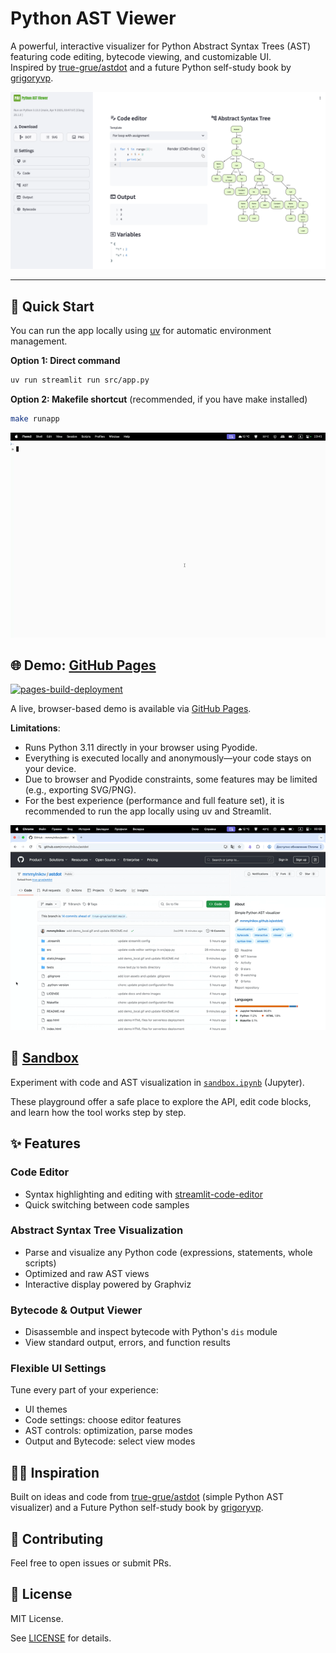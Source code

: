 # Python AST Viewer

A powerful, interactive visualizer for Python Abstract Syntax Trees (AST) featuring code editing, bytecode viewing, and customizable UI.  
Inspired by [true-grue/astdot](https://github.com/true-grue/astdot) and a future Python self-study book by [grigoryvp](https://github.com/grigoryvp).

![Demo](static/images/ast/demo.png)

---

## 🚀 Quick Start

You can run the app locally using [uv](https://github.com/astral-sh/uv) for automatic environment management.

**Option 1: Direct command**
```sh
uv run streamlit run src/app.py
```

**Option 2: Makefile shortcut** (recommended, if you have make installed)

```sh
make runapp
```

![Locally using](static/images/ast/demo_local.gif)

## 🌐 Demo: [GitHub Pages](https://mmmylnikov.github.io/astdot/)

[![pages-build-deployment](https://github.com/mmmylnikov/astdot/actions/workflows/pages/pages-build-deployment/badge.svg)](https://github.com/mmmylnikov/astdot/actions/workflows/pages/pages-build-deployment)

A live, browser-based demo is available via [GitHub Pages](https://mmmylnikov.github.io/astdot/).

**Limitations**:

- Runs Python 3.11 directly in your browser using Pyodide.
- Everything is executed locally and anonymously—your code stays on your device.
- Due to browser and Pyodide constraints, some features may be limited (e.g., exporting SVG/PNG).
- For the best experience (performance and full feature set), it is recommended to run the app locally using uv and Streamlit.

![Serverless using](static/images/ast/demo_serverless.gif)


## 🧪 [Sandbox](sandbox.ipynb)

Experiment with code and AST visualization in [`sandbox.ipynb`](sandbox.ipynb) (Jupyter).

These playground offer a safe place to explore the API, edit code blocks, and learn how the tool works step by step.


## ✨ Features

### Code Editor

- Syntax highlighting and editing with [streamlit-code-editor](https://github.com/bouzidanas/streamlit-code-editor)
- Quick switching between code samples

### Abstract Syntax Tree Visualization

- Parse and visualize any Python code (expressions, statements, whole scripts)
- Optimized and raw AST views
- Interactive display powered by Graphviz

### Bytecode & Output Viewer

- Disassemble and inspect bytecode with Python's `dis` module 
- View standard output, errors, and function results

### Flexible UI Settings

Tune every part of your experience:

- UI themes
- Code settings: choose editor features
- AST controls: optimization, parse modes
- Output and Bytecode: select view modes


## 🧑‍💻 Inspiration

Built on ideas and code from [true-grue/astdot](https://github.com/true-grue/astdot) (simple Python AST visualizer)
and a Future Python self-study book by [grigoryvp](https://github.com/grigoryvp).

## 🤝 Contributing

Feel free to open issues or submit PRs.


## 📖 License

MIT License.

See [LICENSE](LICENSE) for details.
